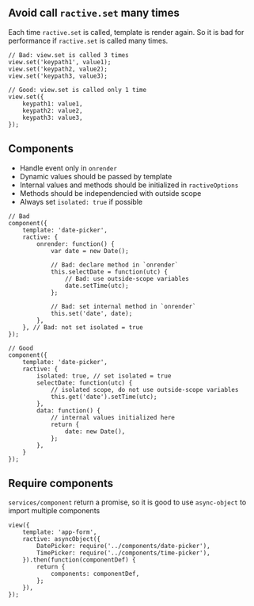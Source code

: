 ## Avoid call `ractive.set` many times
Each time `ractive.set` is called, template is render again. So it is bad for performance if `ractive.set` is called many times.
```
// Bad: view.set is called 3 times
view.set('keypath1', value1);
view.set('keypath2, value2);
view.set('keypath3, value3);

// Good: view.set is called only 1 time
view.set({
	keypath1: value1,
	keypath2: value2,
	keypath3: value3,
});
```

## Components
- Handle event only in `onrender`
- Dynamic values should be passed by template
- Internal values and methods should be initialized in `ractiveOptions`
- Methods should be independencied with outside scope
- Always set `isolated: true` if possible

```
// Bad
component({
	template: 'date-picker',
	ractive: {
		onrender: function() {
			var date = new Date();
			
			// Bad: declare method in `onrender`
			this.selectDate = function(utc) {
				// Bad: use outside-scope variables
				date.setTime(utc);
			};
			
			// Bad: set internal method in `onrender`
			this.set('date', date);
		},
	}, // Bad: not set isolated = true
});

// Good
component({
	template: 'date-picker',
	ractive: {
		isolated: true, // set isolated = true
		selectDate: function(utc) {
			// isolated scope, do not use outside-scope variables
			this.get('date').setTime(utc);
		},
		data: function() {
			// internal values initialized here
			return {
				date: new Date(),
			};
		},
	}
});
```

## Require components
`services/component` return a promise, so it is good to use `async-object` to import multiple components
```
view({
	template: 'app-form',
	ractive: asyncObject({
		DatePicker: require('../components/date-picker'),
		TimePicker: require('../components/time-picker'),
	}).then(function(componentDef) {
		return {
			components: componentDef,
		};
	}),
});
```
